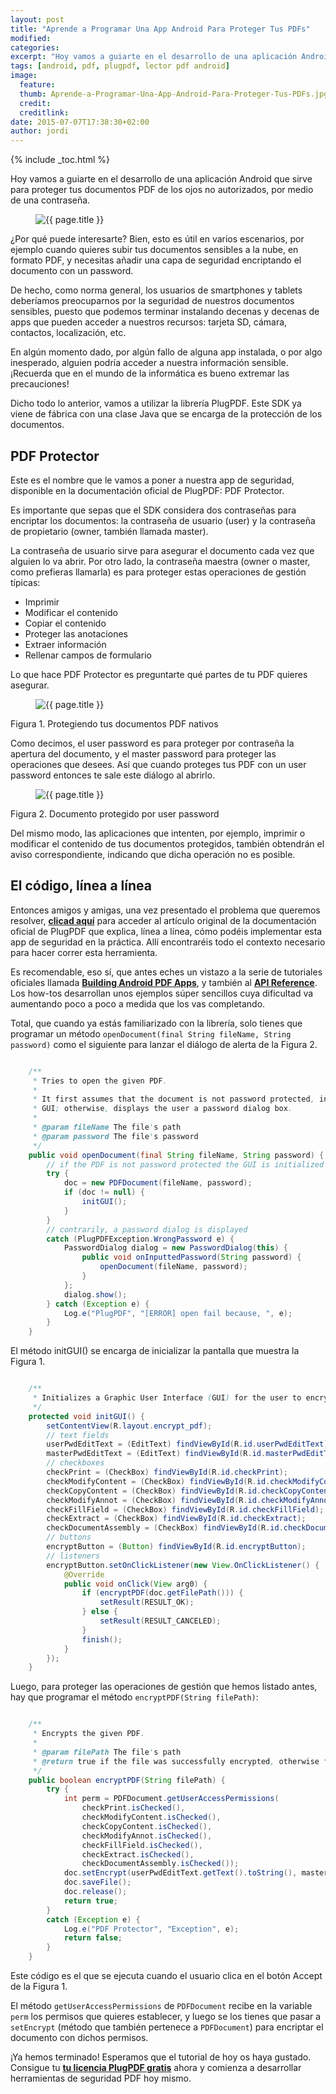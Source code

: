```yaml
---
layout: post
title: "Aprende a Programar Una App Android Para Proteger Tus PDFs"
modified:
categories:
excerpt: "Hoy vamos a guiarte en el desarrollo de una aplicación Android que sirve para proteger tus documentos PDF de los ojos no autorizados, por medio de una contraseña."
tags: [android, pdf, plugpdf, lector pdf android]
image:
  feature:
  thumb: Aprende-a-Programar-Una-App-Android-Para-Proteger-Tus-PDFs.jpg
  credit:
  creditlink:
date: 2015-07-07T17:38:30+02:00
author: jordi
---
```


{% include _toc.html %}

Hoy vamos a guiarte en el desarrollo de una aplicación Android que sirve para proteger tus documentos PDF de los ojos no autorizados, por medio de una contraseña.

<figure>
  <img src="/images/Aprende-a-Programar-Una-App-Android-Para-Proteger-Tus-PDFs.jpg" title="{{ page.title }}" alt="{{ page.title }}" />
</figure>

¿Por qué puede interesarte? Bien, esto es útil en varios escenarios, por ejemplo cuando quieres subir tus documentos sensibles a la nube, en formato PDF, y necesitas añadir una capa de seguridad encriptando el documento con un password.

<!--ad-->

De hecho, como norma general, los usuarios de smartphones y tablets deberíamos preocuparnos por la seguridad de nuestros documentos sensibles, puesto que podemos terminar instalando decenas y decenas de apps que pueden acceder a nuestros recursos: tarjeta SD, cámara, contactos, localización, etc.

En algún momento dado, por algún fallo de alguna app instalada, o por algo inesperado, alguien podría acceder a nuestra información sensible. ¡Recuerda que en el mundo de la informática es bueno extremar las precauciones!

Dicho todo lo anterior, vamos a utilizar la librería PlugPDF. Este SDK ya viene de fábrica con una clase Java que se encarga de la protección de los documentos.

## PDF Protector ##

Este es el nombre que le vamos a poner a nuestra app de seguridad, disponible en la documentación oficial de PlugPDF: PDF Protector.

Es importante que sepas que el SDK considera dos contraseñas para encriptar los documentos: la contraseña de usuario (user) y la contraseña de propietario (owner, también llamada master).

La contraseña de usuario sirve para asegurar el documento cada vez que alguien lo va abrir. Por otro lado, la contraseña maestra (owner o master, como prefieras llamarla) es para proteger estas operaciones de gestión típicas:

- Imprimir
- Modificar el contenido
- Copiar el contenido
- Proteger las anotaciones
- Extraer información
- Rellenar campos de formulario

Lo que hace PDF Protector es preguntarte qué partes de tu PDF quieres asegurar.

<figure>
  <img src="/images/Protege tus documentos PDF nativos.jpg" title="{{ page.title }}" alt="{{ page.title }}" />
</figure>
Figura 1. Protegiendo tus documentos PDF nativos

Como decimos, el user password es para proteger por contraseña la apertura del documento, y el master password para proteger las operaciones que desees. Así que cuando proteges tus PDF con un user password entonces te sale este diálogo al abrirlo.

<figure>
  <img src="/images/Documento protegido por user password.jpg" title="{{ page.title }}" alt="{{ page.title }}" />
</figure>
Figura 2. Documento protegido por user password

Del mismo modo, las aplicaciones que intenten, por ejemplo, imprimir o modificar el contenido de tus documentos protegidos, también obtendrán el aviso correspondiente, indicando que dicha operación no es posible.

## El código, línea a línea ##

Entonces amigos y amigas, una vez presentado el problema que queremos resolver, [**clicad aquí**](https://plugpdf.com/protect-your-android-pdfs-with-a-password/ "Proteger con contraseña tus PDF") para acceder al artículo original de la documentación oficial de PlugPDF que explica, línea a línea, cómo podéis implementar esta app de seguridad en la práctica. Allí encontraréis todo el contexto necesario para hacer correr esta herramienta.

Es recomendable, eso sí, que antes eches un vistazo a la serie de tutoriales oficiales llamada **[Building Android PDF Apps](https://plugpdf.com/tag/building-android-pdf-apps/ "Building Android PDF Apps")**, y también al **[API Reference](https://plugpdf.com/api-references/ "API Reference PlugPDF")**. Los how-tos desarrollan unos ejemplos súper sencillos cuya dificultad va aumentando poco a poco a medida que los vas completando.

Total, que cuando ya estás familiarizado con la librería, solo tienes que programar un método `openDocument(final String fileName, String password)` como el siguiente para lanzar el diálogo de alerta de la Figura 2.

```java

    /**
     * Tries to open the given PDF.
     *
     * It first assumes that the document is not password protected, in which case initializes the
     * GUI; otherwise, displays the user a password dialog box.
     *
     * @param fileName The file's path
     * @param password The file's password
     */
    public void openDocument(final String fileName, String password) {
	    // if the PDF is not password protected the GUI is initialized
	    try {
		    doc = new PDFDocument(fileName, password);
		    if (doc != null) {
    			initGUI();
		    }
	    }
	    // contrarily, a password dialog is displayed
	    catch (PlugPDFException.WrongPassword e) {
		    PasswordDialog dialog = new PasswordDialog(this) {
		   	    public void onInputtedPassword(String password) {
				    openDocument(fileName, password);
			    }
		    };
		    dialog.show();
	    } catch (Exception e) {
		    Log.e("PlugPDF", "[ERROR] open fail because, ", e);
	    }
    }

```

El método initGUI() se encarga de inicializar la pantalla que muestra la Figura 1.

```java

    /**
     * Initializes a Graphic User Interface (GUI) for the user to encrypt his/her PDF file.
     */
    protected void initGUI() {
	    setContentView(R.layout.encrypt_pdf);
	    // text fields
	    userPwdEditText = (EditText) findViewById(R.id.userPwdEditText);
	    masterPwdEditText = (EditText) findViewById(R.id.masterPwdEditText);
	    // checkboxes
	    checkPrint = (CheckBox) findViewById(R.id.checkPrint);
	    checkModifyContent = (CheckBox) findViewById(R.id.checkModifyContent);
	    checkCopyContent = (CheckBox) findViewById(R.id.checkCopyContent);
	    checkModifyAnnot = (CheckBox) findViewById(R.id.checkModifyAnnot);
	    checkFillField = (CheckBox) findViewById(R.id.checkFillField);
	    checkExtract = (CheckBox) findViewById(R.id.checkExtract);
	    checkDocumentAssembly = (CheckBox) findViewById(R.id.checkDocumentAssembly);
	    // buttons
	    encryptButton = (Button) findViewById(R.id.encryptButton);
	    // listeners
	    encryptButton.setOnClickListener(new View.OnClickListener() {
		    @Override
		    public void onClick(View arg0) {
			    if (encryptPDF(doc.getFilePath())) {
				    setResult(RESULT_OK);
			    } else {
				    setResult(RESULT_CANCELED);
			    }
			    finish();
		    }
	    });
    }

```

Luego, para proteger las operaciones de gestión que hemos listado antes, hay que programar el método `encryptPDF(String filePath)`:

```java

    /**
     * Encrypts the given PDF.
     *
     * @param filePath The file's path
     * @return true if the file was successfully encrypted, otherwise false
     */
    public boolean encryptPDF(String filePath) {
	    try {
		    int perm = PDFDocument.getUserAccessPermissions(
			    checkPrint.isChecked(),
			    checkModifyContent.isChecked(),
			    checkCopyContent.isChecked(),
			    checkModifyAnnot.isChecked(),
			    checkFillField.isChecked(),
			    checkExtract.isChecked(),
			    checkDocumentAssembly.isChecked());
		    doc.setEncrypt(userPwdEditText.getText().toString(), masterPwdEditText.getText().toString(), perm);
		    doc.saveFile();
		    doc.release();
		    return true;
	    }
	    catch (Exception e) {
		    Log.e("PDF Protector", "Exception", e);
		    return false;
	    }
    }

```

Este código es el que se ejecuta cuando el usuario clica en el botón Accept de la Figura 1.

El método `getUserAccessPermissions` de `PDFDocument` recibe en la variable `perm` los permisos que quieres establecer, y luego se los tienes que pasar a `setEncrypt` (método que también pertenece a `PDFDocument`) para encriptar el documento con dichos permisos.

¡Ya hemos terminado! Esperamos que el tutorial de hoy os haya gustado. Consigue tu **[tu licencia PlugPDF gratis](https://plugpdf.com/download/)** ahora y comienza a desarrollar herramientas de seguridad PDF hoy mismo.
